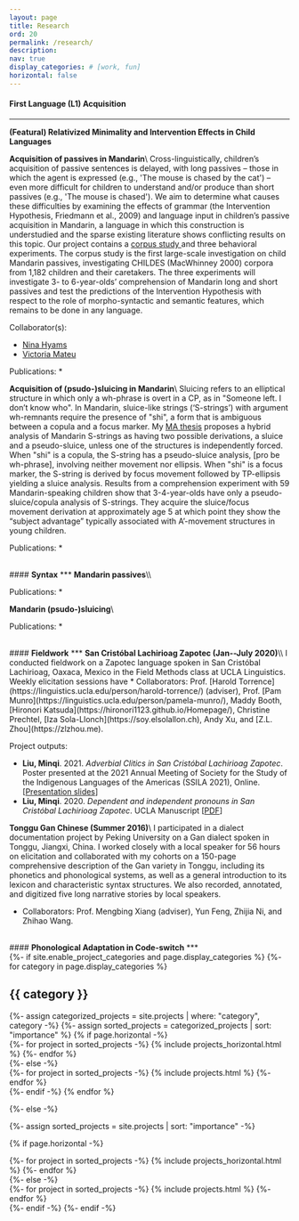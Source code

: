 ```yaml
---
layout: page
title: Research
ord: 20
permalink: /research/
description:
nav: true
display_categories: # [work, fun]
horizontal: false
---
```


#### <b>First Language (L1) Acquisition</b>
***
<strong>(Featural) Relativized Minimality and Intervention Effects in Child Languages</strong>


<strong>Acquisition of passives in Mandarin</strong>\\
Cross-linguistically, children’s acquisition of passive sentences is delayed, with long passives – those in which the agent is expressed (e.g., 'The mouse is chased by the cat') – even more difficult for children to understand and/or produce than short passives (e.g., 'The mouse is chased'). We aim to determine what causes these difficulties by examining the effects of grammar (the Intervention Hypothesis, Friedmann et al., 2009) and language input in children’s passive acquisition in Mandarin, a language in which this construction is understudied and the sparse existing literature shows conflicting results on this topic. Our project contains a <a href="/assets/pdf/Liu_BUCLD46_LongPass.pdf" target="_new">corpus study </a> and three behavioral experiments. The corpus study is the first large-scale investigation on child Mandarin passives, investigating CHILDES (MacWhinney 2000) corpora from 1,182 children and their caretakers. The three experiments will investigate 3- to 6-year-olds’ comprehension of Mandarin long and short passives and test the predictions of the Intervention Hypothesis with respect to the role of morpho-syntactic and semantic features, which remains to be done in any language. 


Collaborator(s):
* [Nina Hyams](https://linguistics.ucla.edu/person/nina-hyams/) <br>
* [Victoria Mateu](https://www.victoriamateu.com)<br>

Publications:
* 

<strong>Acquisition of (psudo-)sluicing in Mandarin</strong>\\
Sluicing refers to an elliptical structure in which only a wh-phrase is overt in a CP, as in "Someone left. I don’t know who". In Mandarin, sluice-like strings (‘S-strings’) with argument wh-remnants require the presence of "shi", a form that is ambiguous between a copula and a focus marker. My [MA thesis](https://www.proquest.com/docview/2330601872/F87CEFA1CCBA4A89PQ/2?accountid=14512)  proposes a hybrid analysis of Mandarin S-strings as having two possible derivations, a sluice and a pseudo-sluice, unless one of the structures is independently forced. When "shi" is a copula, the S-string has a pseudo-sluice analysis, [pro be wh-phrase], involving neither movement nor ellipsis. When "shi" is a focus marker, the S-string is derived by focus movement followed by TP-ellipsis yielding a sluice analysis. Results from a comprehension experiment with 59 Mandarin-speaking children show that 3-4-year-olds have only a pseudo-sluice/copula analysis of S-strings. They acquire the sluice/focus movement derivation at approximately age 5 at which point they show the “subject advantage” typically associated with A’-movement structures in young children.

Publications:
* 

<!-- <ol>
  <li>What conditions the allomorphy displayed by the irrealis and perfective prefixes?</li>
  <li>What is the semantic information conveyed by the TAM prefixes?</li>
</ol> -->



<br>
#### <b>Syntax</b>
***
<strong>Mandarin passives</strong>\\


Publications:
* 

<strong>Mandarin (psudo-)sluicing</strong>\\


Publications:
* 





<br>
#### <b>Fieldwork</b>
***
<strong>San Cristóbal Lachirioag Zapotec (Jan--July 2020)</strong>\\
I conducted fieldwork on a Zapotec language spoken in San Cristóbal Lachirioag, Oaxaca, Mexico in the  Field Methods class at UCLA Linguistics. Weekly elicitation sessions have
<!-- * Speaker: Julio Dominguez -->
* Collaborators: Prof. [Harold Torrence](https://linguistics.ucla.edu/person/harold-torrence/) (adviser), Prof. [Pam Munro](https://linguistics.ucla.edu/person/pamela-munro/), Maddy Booth, [Hironori Katsuda](https://hironori1123.github.io/Homepage/), Christine Prechtel, [Iza Sola-Llonch](https://soy.elsolallon.ch), Andy Xu, and [Z.L. Zhou](https://zlzhou.me).


Project outputs:
* __Liu, Minqi__. 2021. _Adverbial Clitics in San Cristóbal Lachirioag Zapotec_. Poster presented at the 2021 Annual Meeting of Society for the Study of the Indigenous Languages of the Americas (SSILA 2021), Online. [<a href="/assets/pdf/Liu_SSILA2021_AdvClitics.pdf" target="_new">Presentation slides</a>]
* __Liu, Minqi__. 2020. _Dependent and independent pronouns in San Cristóbal Lachirioag Zapotec_. UCLA Manuscript [<a href="/assets/pdf/Liu_SCLZ_pronoun.pdf" target="_new">PDF</a>]


<strong>Tonggu Gan Chinese (Summer 2016)</strong>\\
I participated in a dialect documentation project by Peking University on a Gan dialect spoken in Tonggu, Jiangxi, China. I worked closely with a local speaker for 56 hours on elicitation and collaborated with my cohorts on a 150-page comprehensive description of the Gan variety in Tonggu, including its phonetics and phonological systems, as well as a general introduction to its lexicon and characteristic syntax structures. We also recorded, annotated, and digitized five long narrative stories by local  speakers. 
<!-- * Speaker: Xinxing Shuai -->
* Collaborators: Prof. Mengbing Xiang (adviser), Yun Feng, Zhijia Ni, and Zhihao Wang.

<br>
#### <b>Phonological Adaptation in Code-switch</b>
***

<!-- pages/projects.md -->
<div class="projects">
{%- if site.enable_project_categories and page.display_categories %}
  <!-- Display categorized projects -->
  {%- for category in page.display_categories %}
  <h2 class="category">{{ category }}</h2>
  {%- assign categorized_projects = site.projects | where: "category", category -%}
  {%- assign sorted_projects = categorized_projects | sort: "importance" %}
  <!-- Generate cards for each project -->
  {% if page.horizontal -%}
  <div class="container">
    <div class="row row-cols-2">
    {%- for project in sorted_projects -%}
      {% include projects_horizontal.html %}
    {%- endfor %}
    </div>
  </div>
  {%- else -%}
  <div class="grid">
    {%- for project in sorted_projects -%}
      {% include projects.html %}
    {%- endfor %}
  </div>
  {%- endif -%}
  {% endfor %}

{%- else -%}
<!-- Display projects without categories -->
  {%- assign sorted_projects = site.projects | sort: "importance" -%}
  <!-- Generate cards for each project -->
  {% if page.horizontal -%}
  <div class="container">
    <div class="row row-cols-2">
    {%- for project in sorted_projects -%}
      {% include projects_horizontal.html %}
    {%- endfor %}
    </div>
  </div>
  {%- else -%}
  <div class="grid">
    {%- for project in sorted_projects -%}
      {% include projects.html %}
    {%- endfor %}
  </div>
  {%- endif -%}
{%- endif -%}
</div>
